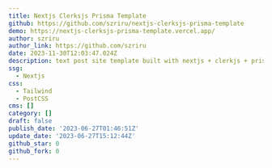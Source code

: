 ```yaml
---
title: Nextjs Clerksjs Prisma Template
github: https://github.com/szriru/nextjs-clerksjs-prisma-template
demo: https://nextjs-clerksjs-prisma-template.vercel.app/
author: szriru
author_link: https://github.com/szriru
date: 2023-11-30T12:03:47.024Z
description: text post site template built with nextjs + clerkjs + prisma
ssg:
  - Nextjs
css:
  - Tailwind
  - PostCSS
cms: []
category: []
draft: false
publish_date: '2023-06-27T01:46:51Z'
update_date: '2023-06-27T15:12:44Z'
github_star: 0
github_fork: 0
---
```

